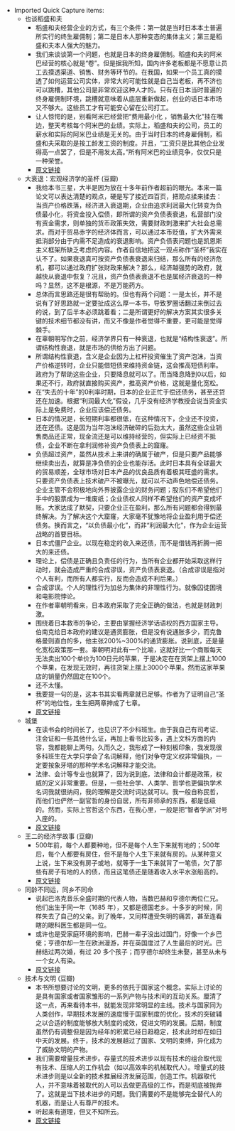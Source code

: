- Imported Quick Capture items:
    - 也谈稻盛和夫
        - 稻盛和夫经营企业的方式，有三个条件：第一就是当时日本本土普遍所实行的终生雇佣制；第二是日本人那种变态的集体主义；第三是稻盛和夫本人强大的魅力。
        - 我们来谈谈第一个问题，也就是日本的终身雇佣制。稻盛和夫的阿米巴经营的核心就是“卷”。但是据我所知，国内许多老板都是不愿意让员工去摸透渠道、销售、财务等环节的。在我国，如果一个员工真的摸透了如何运营公司实体，非常大的可能性就是自己当老板，再不济也可以跳槽，其他公司是非常欢迎这种人才的。只有在日本当时普遍的终身雇佣制环境，跳槽就意味着从底层重新做起，创业的话日本市场又不够大。这些员工才有可能安心留在公司打工。
        - 让人惊愕的是，别看阿米巴经营把“费用最小化 ，销售最大化”挂在嘴边，整天考核每个阿米巴的业绩。实际上，稻盛和夫的公司，员工的薪水和实际的阿米巴业绩是无关的。由于当时日本的终身雇佣制，稻盛和夫采取的是按工龄发工资的制度。并且，“工资只是比其他企业发得高一点罢了，但是不用发太高。”所有阿米巴的业绩竞争，仅仅只是一种荣誉。
        - [原文链接](https://www.douban.com/note/837101539/?_i=9625213gbuxlsi)
    - 大衰退：宏观经济学的圣杯 (豆瓣)
        - 我给本书三星，大半是因为放在十多年前作者超前的眼光。本来一篇论文可以表达清楚的观点，硬是写了接近四百页，把观点揉来揉去：当资产价格跌落，经济进入衰退期，企业由追求利润最大化转变为负债最小化，将资金投入偿债，即所谓的资产负债表衰退，私营部门没有资金需求，则单独的货币政策失效，需要财政刺激来扩大社会总需求。而对于贸易赤字的经济体而言，可以通过本币贬值，扩大外需来抵消部分由于内需不足造成的衰退影响。资产负债表问题也是凯恩斯主义框架所缺乏考虑的内容。作者自信地把这一观点称作“圣杯”我实在认不了。如果衰退真可按资产负债表衰退来归结，那么所有的经济危机，都可以通过政府扩张财政来解决？那么，经济越强势的政府，就越快从衰退中恢复？况且，资产负债表衰退不也是属经济衰退的一种吗？显然，这不是根源，不是万能药方。
        - 总体而言思路还是很有帮助的。但也有两个问题：一是太长，并不是说有了好思路就一定要扯成这么厚一本书，导致罗圈话翻过来倒过去的说，到了后半本必须跳着看；二是所谓更好的解决方案其实很多关键的技术细节都没有讲，而又不像是作者觉得不重要，更可能是觉得棘手。
        - 在辜朝明写作之前，经济学界只有一种衰退，也就是“结构性衰退”。所谓结构性衰退，就是市场的供给方出了问题。
        - 所谓结构性衰退，含义是企业因为上杠杆投资催生了资产泡沫，当资产价格逆转时，企业只能借短债来维持资金链，这会推高短债利率。政府为了帮助这些企业，只要降息就可以了。而当降息降到0以后，如果还不行，政府就直接购买资产，推高资产价格，这就是量化宽松。
        - 在“失去的十年”的0利率时期，日本的企业正忙于偿还债务，甚至还贷还在加速。根据“利润最大化”假设，几乎没有经济学教授会说当资金实际上是免费时，企业应该偿还债务。
        - 日本的情况是，长短期利率都很低，在这种情况下，企业还不投资，还在还债。这是因为当年泡沫经济破碎的后劲太大，虽然这些企业销售商品还正常，现金流还是可以维持经营的，但实际上已经资不抵债，企业不断在拿利润修补资产负债表上的窟窿。
        - 负债超过资产，虽然从技术上来讲的确属于破产，但是只要产品能够继续卖出去，就算是净负债的企业也能存活。此时日本具有全球最大的贸易顺差，全球市场对日本产品的优良品质有着极其旺盛的需求。只要资产负债表上技术破产不被曝光，就可以不动声色地偿还债务。企业主管不会积极地向外界披露企业的财务问题；股东们不希望他们手中的股票成为一堆废纸；企业债权人同样不希望他们的资产变成坏账。大家达成了默契，只要企业正在盈利，那么所有问题都会得到最终解决。为了解决这个大窟窿，大家毫不犹豫地将企业盈利用于偿还债务。换而言之，“以负债最小化”，而非“利润最大化”，作为企业运营战略的首要目标。
        - 日本式僵尸企业。以现在稳定的收入来还债，而不是借钱再折腾一把大的来还债。
        - 理论上，偿债是正确且负责任的行为，当所有企业都开始采取这样行动时，就会造成严重的合成谬误，资产负债表衰退。（合成谬误是指对个人有利，而所有人都实行，反而会造成不利后果。）
        - 合成谬误。个人的理性行为加总为集体的非理性行为。就像囚徒困境和电影院悖论。
        - 在作者辜朝明看来，日本政府采取了完全正确的做法，也就是财政刺激。
        - 围绕着日本救市的争论，主要由掌握经济学话语权的西方国家主导。伯南克给日本政府的建议是通货膨胀，但是没有说通胀多少，而克鲁格曼则直白的多，他主张200%~300%的通货膨胀。说到底，还是量化宽松政策那一套。辜朝明对此有一个比喻，这就好比一个商贩每天无法卖出100个单价为100日元的苹果，于是决定在在货架上摆上1000个苹果，在发现无效时，再往货架上摆上3000个苹果。然而这家苹果店的销量仍然固定在100个。
        - 还不太懂。
        - 我要提一句的是，这本书其实看两章就已足够。作者为了证明自己“圣杯”的地位性，生生把两章抻成了七章。
        - [原文链接](https://book.douban.com/subject/26922908/)
    - 城堡
        - 在读书会的时间长了，也见识了不少科班生。由于我自己有司考证、注会证和一些其他什么证，再加上看书比较多，遇上文科方面的内容，我都能聊上两句。久而久之，我形成了一种刻板印象，我发现很多科班生在大学只学会了名词解释，他们对争夺定义权非常偏执，一定要按象牙塔的那种学术名词解释才能交流。
        - 法律、会计等专业也就算了，因为说到底，法律和会计都是政策，权威的定义非常重要。但是，一些社会学、人类学、哲学也更偏执学术名词我就很纳闷，我的理解是交流时词达就可以。我一般自称民哲，而他们也俨然一副官哲的身份自居，所有非师承的东西，都是低级的。然而，实际上官哲这个东西，在我心里，一般是把“智者学派”对号入座的。
        - [原文链接](https://www.douban.com/note/845165383/#comments?_i=9624871gbuxlsi)
    - 王二的经济学故事 (豆瓣)
        - 500年前，每个人都要种地，但不是每个人生下来就有地的；500年后，每个人都要有房住，但不是每个人生下来就有房的。从某种意义上说，生下来没有房子或地，就等于一生下来就背了一笔债，欠了那些有房子有地的人的债，而且这笔债还是随着收入水平水涨船高的。
        - [原文链接](https://book.douban.com/subject/10733032/)
    - 同龄不同运，同乡不同命
        - 说起巴洛克音乐全盛时期的代表人物，当数巴赫和亨德尔两位仁兄。他们出生于同一年（1685 年），又都是德国老乡。十多岁的时候，同样失去了自己的父亲。到了晚年，又同样遭受失明的痛苦，甚至连看瞎的眼科医生都是同一位。
        - 或许也是受家庭环境的影响，巴赫一辈子没出过国门，好像一个乡巴佬；亨德尔却一生在欧洲漫游，并在英国度过了人生最后的时光。巴赫结过两次婚，有过 20 多个孩子；而亨德尔却终生未娶，甚至从未与一个女人有染。
        - [原文链接](https://www.sohu.com/a/222489293_658823)
    - 技术与文明 (豆瓣)
        - 本书所想要讨论的文明，更多的依托于国家这个概念。实际上讨论的是具有国家或者国家雏形的一系列产物与技术间的互动关系。厘清了这一点，再来看待本书，就能发现非常明显的主线。技术与国家同为人类创作，早期技术发展的速度慢于国家制度的优化，技术的突破辅之以合适的制度能够放大制度的成效，促进文明的发展。后期，制度虽然仍有调整但是因为经年的积累已经日趋稳定，技术此时却在如日中天的发展。终于，技术的发展越过了国家、文明的束缚，异化成为了威胁文明的产物。
        - 我们需要增量技术进步。存量式的技术进步以现有技术的组合取代现有技术、压缩人的工作机会（如以高效率的机械取代人）。增量式的技术进步则是以全新的技术推展经济发展范围，创造工作。机器取代人，并不意味着被取代的人可以去做更高级的工作，而是彻底被抛弃了。这就是当下技术进步的问题。我们需要的不是能够完全替代人的机器，而是让人有尊严的技术。
        - 听起来有道理，但又不知所云。
        - [原文链接](https://book.douban.com/subject/35230119/)
